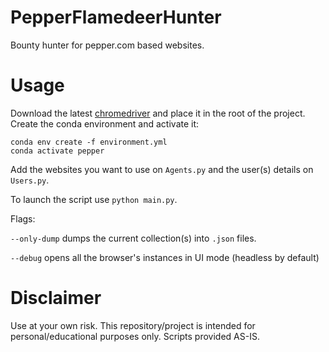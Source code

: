 # PepperFlamedeerHunter
Bounty hunter for pepper.com based websites.


# Usage
Download the latest [chromedriver](https://sites.google.com/a/chromium.org/chromedriver/downloads) and place it in the root of the project.
Create the conda environment and activate it:
```
conda env create -f environment.yml
conda activate pepper
```
Add the websites you want to use on `Agents.py` and the user(s) details on `Users.py`.

To launch the script use `python main.py`.

Flags:

`--only-dump` dumps the current collection(s) into `.json` files.

`--debug` opens all the browser's instances in UI mode (headless by default)

# Disclaimer
Use at your own risk. This repository/project is intended for personal/educational purposes only. Scripts provided AS-IS.

